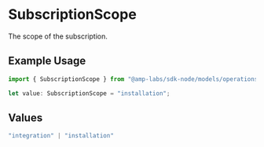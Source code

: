 # SubscriptionScope

The scope of the subscription.

## Example Usage

```typescript
import { SubscriptionScope } from "@amp-labs/sdk-node/models/operations";

let value: SubscriptionScope = "installation";
```

## Values

```typescript
"integration" | "installation"
```